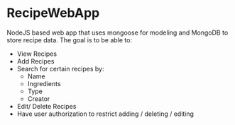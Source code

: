 # RecipeWebApp
NodeJS based web app that uses mongoose for modeling and MongoDB to store recipe data. 
The goal is to be able to:
* View Recipes
* Add Recipes
* Search for certain recipes by: 
  * Name
  * Ingredients
  * Type
  * Creator
* Edit/ Delete Recipes
* Have user authorization to restrict adding / deleting / editing
